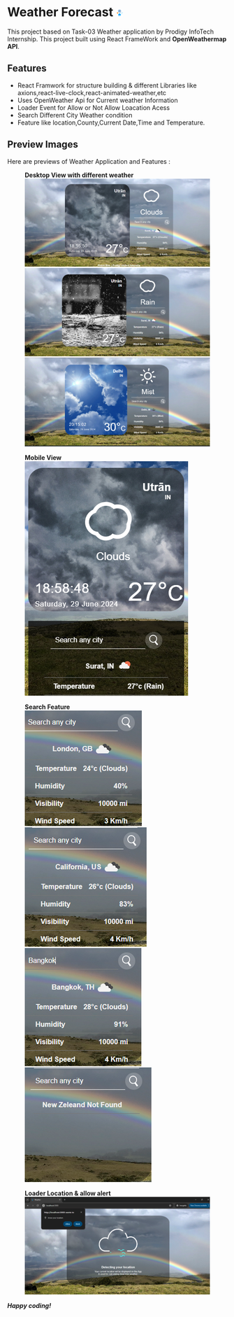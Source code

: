 <!DOCTYPE html>
<html lang="en">
<body>
  <h1> Weather Forecast <img src="./public/logo.png" alt="Application"></h1>
  <p>This project based on Task-03 Weather application  by Prodigy InfoTech Internship.
    This project built using React FrameWork and <b>OpenWeathermap API</b>.
 </p>
  
  <h2>Features</h2>
  <ul>
      <li>React Framwork for structure building & different Libraries like axions,react-live-clock,react-animated-weather,etc</li>  
      <li>Uses OpenWeather Api for Current weather Information </li>
      <li>Loader Event for Allow or Not Allow Loacation Acess</li>
      <li>Search Different City Weather condition</li>
      <li>Feature like location,County,Current Date,Time and Temperature.</li>
 </ul>
 

  <h2>Preview Images</h2>

  <p>Here are previews of Weather Application and Features :</p>

  <figure>
    <figcaption><b>Desktop View with different weather</b></figcaption>
    <img src="./public/assets/Desktop-1.png" alt="d-1"><img src="./public/assets/Desktop-2.png" alt="d-2 ">
    <img src="./public/assets/Desktop-3.png" alt="d-3 ">
  </figure>
  
  <figure>
      <figcaption><b>Mobile View</b></figcaption>
    <img src="./public/assets/mobile.png" alt="mobile ">
  </figure>

  <figure>
      <figcaption><b>Search Feature</b></figcaption>
    <img src="./public/assets/feature-1.png" alt="F-1 "><img src="./public/assets/feature-2.png" alt="F-2 ">
    <img src="./public/assets/feature-3.png" alt="F-3 "><img src="./public/assets/feature-4.png" alt="F-4 ">
  </figure>

   <figure>
      <figcaption><b>Loader Location & allow alert</b></figcaption>
    <img src="./public/assets/Location-Loading.png" alt="Loader">
  </figure>


  

  <i><b><p>Happy coding!</p></b></i>
</body>
</html>

